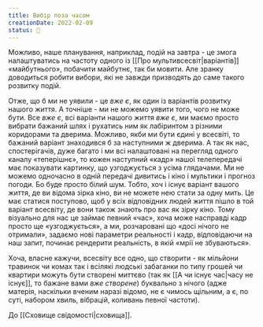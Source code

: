 ```yaml
---
title: Вибір поза часом
creationDate: 2022-02-09
status: 🌱
---
```

Можливо, наше планування, наприклад, подій на завтра - це змога налаштуватись на частоту одного із [[Про мультивсесвіт|варіантів]] «майбутнього», побачити майбутнє, так би мовити. Але зранку доводиться робити вибори, які не завжди призводять до саме такого розвитку подій. 

Отже, що б ми не уявили - це *вже є*, як один із варіантів розвитку нашого життя. А точніше - ми не можемо уявити того, чого не може бути. Все *вже є*, всі варіанти нашого життя *вже є*, ми маємо просто вибрати бажаний шлях і рухатись ним як лабіринтом з різними коридорами та дверима. Можливо, якби ми бути єдині у всесвіті, то бажаний варіант знаходився б за наступними ж дверима. А так як нас, спостерігачів, дуже багато і ми всі налаштовані на перегляд одного каналу «теперішнє», то кожен наступний «кадр» нашої телепередачі має показувати картинку, що узгоджується з усіма глядачами. Ми не можемо одночасно в одній передачі дивитись і кіно і мультики і прогноз погоди. Бо буде просто білий шум. Тобто, хоч і існує варіант вашого життя, де ви відома зірка кіно, ви не можете нею стати за одну мить. Це має статися поступово, щоб у всіх відповідних людей життя пішло в той варіант всесвіту, де вони також знають про вас як зірку кіно. Тому візуально для нас це займає певний «час», хоча може насправді кадр просто ще «узгоджується», а ми, розчаровані що «досі нічого не отримали», задаємо нові параметри реальності і кадр, відповідаючи на наш запит, починає рендерити реальність, в якій «мрії не збуваються».

Хоча, власне кажучи, всесвіту все одно, що створити - як мільйони травинок чи комах так і всілякі людські забаганки по типу грошей чи квартири можуть бути створені миттєво (так як [[А чи існує час|часу не існує]], то бажане вами _вже створене_) буквально з нічого (адже матерія, наскільки вченим наразі відомо, не є чимось щільним, а є, по суті, набором хвиль, вібрацій, коливань певної частоти).

До [[Сховище свідомості|сховища]].